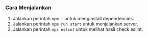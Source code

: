 ### Cara Menjalankan

1. Jalankan perintah `npm i` untuk menginstall dependencies.
2. Jalankan perintah `npm run start` untuk menjalankan server.
3. Jalankan perintah `npx eslint` untuk melihat hasil check eslint.
